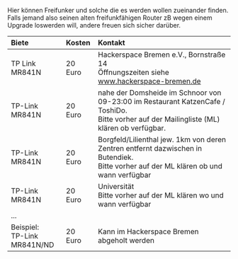 Hier können Freifunker und solche die es werden wollen zueinander finden. 
Falls jemand also seinen alten freifunkfähigen Router zB wegen einem Upgrade loswerden will, andere freuen sich sicher darüber. 

| Biete | Kosten | Kontakt |
|:-----| :---- | :----|
| TP Link MR841N | 20 Euro | Hackerspace Bremen e.V., Bornstraße 14 <br> Öffnungszeiten siehe www.hackerspace-bremen.de |
| TP-Link MR841N | 20 Euro | nahe der Domsheide im Schnoor von<br> 09-23:00 im Restaurant KatzenCafe / ToshiDo.<br>Bitte vorher auf der Mailingliste (ML) klären ob verfügbar.|
| TP-Link MR841N | 20 Euro | Borgfeld/Lilienthal jew. 1km von deren Zentren entfernt dazwischen in Butendiek.<br>Bitte vorher auf der ML klären ob und wann verfügbar |
| TP-Link MR841N | 20 Euro | Universität <br>Bitte vorher auf der ML klären wo und wann verfügbar |
| ... |
| Beispiel:<br>TP-Link<br>MR841N/ND | 20 Euro  | Kann im Hackerspace Bremen abgeholt werden |